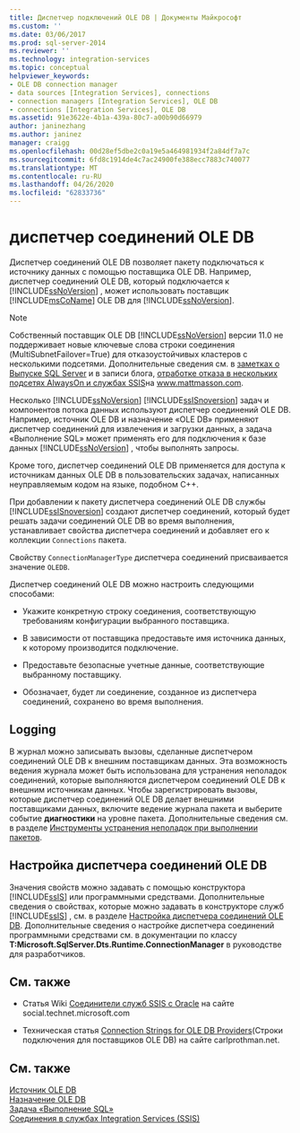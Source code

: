 ```yaml
---
title: Диспетчер подключений OLE DB | Документы Майкрософт
ms.custom: ''
ms.date: 03/06/2017
ms.prod: sql-server-2014
ms.reviewer: ''
ms.technology: integration-services
ms.topic: conceptual
helpviewer_keywords:
- OLE DB connection manager
- data sources [Integration Services], connections
- connection managers [Integration Services], OLE DB
- connections [Integration Services], OLE DB
ms.assetid: 91e3622e-4b1a-439a-80c7-a00b90d66979
author: janinezhang
ms.author: janinez
manager: craigg
ms.openlocfilehash: 00d28ef5dbe2c0a19e5a464981934f2a84df7a7c
ms.sourcegitcommit: 6fd8c1914de4c7ac24900fe388ecc7883c740077
ms.translationtype: MT
ms.contentlocale: ru-RU
ms.lasthandoff: 04/26/2020
ms.locfileid: "62833736"
---
```

# <a name="ole-db-connection-manager"></a>диспетчер соединений OLE DB
  Диспетчер соединений OLE DB позволяет пакету подключаться к источнику данных с помощью поставщика OLE DB. Например, диспетчер соединений OLE DB, который подключается к [!INCLUDE[ssNoVersion](../../includes/ssnoversion-md.md)] , может использовать поставщик [!INCLUDE[msCoName](../../includes/msconame-md.md)] OLE DB для [!INCLUDE[ssNoVersion](../../includes/ssnoversion-md.md)].  
  
> [!NOTE]
>  Собственный поставщик OLE DB [!INCLUDE[ssNoVersion](../../includes/ssnoversion-md.md)] версии 11.0 не поддерживает новые ключевые слова строки соединения (MultiSubnetFailover=True) для отказоустойчивых кластеров с несколькими подсетями. Дополнительные сведения см. в [заметках о Выпуске SQL Server](https://go.microsoft.com/fwlink/?LinkId=247824) и в записи блога, [отработке отказа в нескольких подсетях AlwaysOn и службах SSIS](https://www.mattmasson.com/2012/03/alwayson-multi-subnet-failover-and-ssis/)на www.mattmasson.com.  
  
 Несколько [!INCLUDE[ssNoVersion](../../includes/ssnoversion-md.md)] [!INCLUDE[ssISnoversion](../../includes/ssisnoversion-md.md)] задач и компонентов потока данных используют диспетчер соединений OLE DB. Например, источник OLE DB и назначение «OLE DB» применяют диспетчер соединений для извлечения и загрузки данных, а задача «Выполнение SQL» может применять его для подключения к базе данных [!INCLUDE[ssNoVersion](../../includes/ssnoversion-md.md)] , чтобы выполнять запросы.  
  
 Кроме того, диспетчер соединений OLE DB применяется для доступа к источникам данных OLE DB в пользовательских задачах, написанных неуправляемым кодом на языке, подобном C++.  
  
 При добавлении к пакету диспетчера соединений OLE DB службы [!INCLUDE[ssISnoversion](../../includes/ssisnoversion-md.md)] создают диспетчер соединений, который будет решать задачи соединений OLE DB во время выполнения, устанавливает свойства диспетчера соединений и добавляет его к коллекции `Connections` пакета.  
  
 Свойству `ConnectionManagerType` диспетчера соединений присваивается значение `OLEDB`.  
  
 Диспетчер соединений OLE DB можно настроить следующими способами:  
  
-   Укажите конкретную строку соединения, соответствующую требованиям конфигурации выбранного поставщика.  
  
-   В зависимости от поставщика предоставьте имя источника данных, к которому производится подключение.  
  
-   Предоставьте безопасные учетные данные, соответствующие выбранному поставщику.  
  
-   Обозначает, будет ли соединение, созданное из диспетчера соединений, сохранено во время выполнения.  
  
## <a name="logging"></a>Logging  
 В журнал можно записывать вызовы, сделанные диспетчером соединений OLE DB к внешним поставщикам данных. Эта возможность ведения журнала может быть использована для устранения неполадок соединений, которые выполняются диспетчером соединений OLE DB к внешним источникам данных. Чтобы зарегистрировать вызовы, которые диспетчер соединений OLE DB делает внешними поставщиками данных, включите ведение журнала пакета и выберите событие **диагностики** на уровне пакета. Дополнительные сведения см. в разделе [Инструменты устранения неполадок при выполнении пакетов](../troubleshooting/troubleshooting-tools-for-package-execution.md).  
  
## <a name="configuration-of-the-oledb-connection-manager"></a>Настройка диспетчера соединений OLE DB  
 Значения свойств можно задавать с помощью конструктора [!INCLUDE[ssIS](../../includes/ssis-md.md)] или программными средствами. Дополнительные сведения о свойствах, которые можно задавать в конструкторе служб [!INCLUDE[ssIS](../../includes/ssis-md.md)] , см. в разделе [Настройка диспетчера соединений OLE DB](../configure-ole-db-connection-manager.md). Дополнительные сведения о настройке диспетчера соединений программными средствами см. в документации по классу **T:Microsoft.SqlServer.Dts.Runtime.ConnectionManager** в руководстве для разработчиков.  
  
## <a name="related-content"></a>См. также  
  
-   Статья Wiki [Соединители служб SSIS с Oracle](https://go.microsoft.com/fwlink/?LinkId=220670) на сайте social.technet.microsoft.com  
  
-   Техническая статья [Connection Strings for OLE DB Providers](https://go.microsoft.com/fwlink/?LinkId=220744)(Строки подключения для поставщиков OLE DB) на сайте carlprothman.net.  
  
## <a name="see-also"></a>См. также  
 [Источник OLE DB](../data-flow/ole-db-source.md)   
 [Назначение OLE DB](../data-flow/ole-db-destination.md)   
 [Задача «Выполнение SQL»](../control-flow/execute-sql-task.md)   
 [Соединения в службах Integration Services (SSIS)](integration-services-ssis-connections.md)  
  
  
